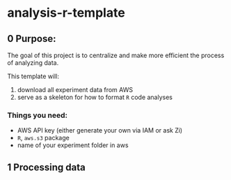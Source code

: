 # analysis-r-template

## 0 Purpose:
The goal of this project is to centralize and make more efficient the process of analyzing data.

This template will: 

1. download all experiment data from AWS 
2. serve as a skeleton for how to format `R` code analyses

### Things you need:

- AWS API key (either generate your own via IAM or ask Zi)
- `R`, `aws.s3` package
- name of your experiment folder in aws

## 1 Processing data


